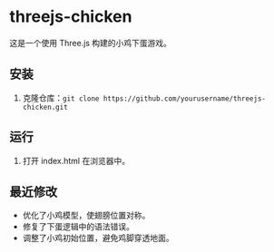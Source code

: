 # threejs-chicken

这是一个使用 Three.js 构建的小鸡下蛋游戏。

## 安装
1. 克隆仓库：`git clone https://github.com/yourusername/threejs-chicken.git`

## 运行
1. 打开 index.html 在浏览器中。

## 最近修改
- 优化了小鸡模型，使翅膀位置对称。
- 修复了下蛋逻辑中的语法错误。
- 调整了小鸡初始位置，避免鸡脚穿透地面。